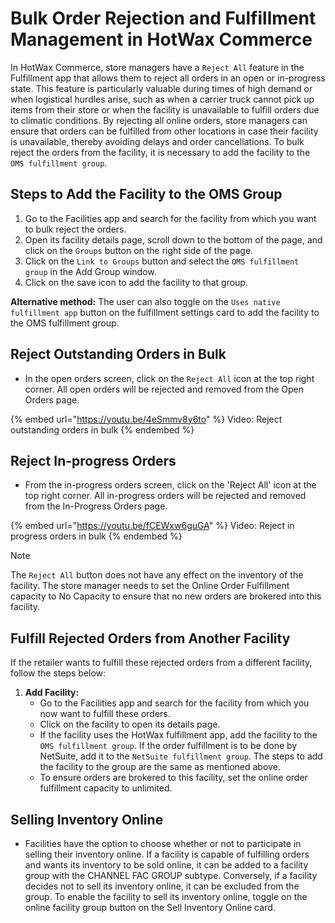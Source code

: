 # Bulk Order Rejection and Fulfillment Management in HotWax Commerce

In HotWax Commerce, store managers have a `Reject All` feature in the Fulfillment app that allows them to reject all orders in an open or in-progress state. This feature is particularly valuable during times of high demand or when logistical hurdles arise, such as when a carrier truck cannot pick up items from their store or when the facility is unavailable to fulfill orders due to climatic conditions. By rejecting all online orders, store managers can ensure that orders can be fulfilled from other locations in case their facility is unavailable, thereby avoiding delays and order cancellations. To bulk reject the orders from the facility, it is necessary to add the facility to the `OMS fulfillment group`.


## Steps to Add the Facility to the OMS Group
1. Go to the Facilities app and search for the facility from which you want to bulk reject the orders.
2. Open its facility details page, scroll down to the bottom of the page, and click on the `Groups` button on the right side of the page.
3. Click on the `Link to Groups` button and select the `OMS fulfillment group` in the Add Group window.
4. Click on the save icon to add the facility to that group.

**Alternative method:** The user can also toggle on the `Uses native fulfillment app` button on the fulfillment settings card to add the facility to the OMS fulfillment group.

## Reject Outstanding Orders in Bulk
- In the open orders screen, click on the `Reject All` icon at the top right corner. All open orders will be rejected and removed from the Open Orders page.

{% embed url="https://youtu.be/4eSmmv8y6to" %}
Video: Reject outstanding orders in bulk
{% endembed %}


## Reject In-progress Orders
- From the in-progress orders screen, click on the 'Reject All' icon at the top right corner. All in-progress orders will be rejected and removed from the In-Progress Orders page.

{% embed url="https://youtu.be/fCEWxw6guGA" %}
Video: Reject in progress orders in bulk
{% endembed %}


> [!NOTE]  
> The `Reject All` button does not have any effect on the inventory of the facility. The store manager needs to set the Online Order Fulfillment capacity to No Capacity to ensure that no new orders are brokered into this facility.

## Fulfill Rejected Orders from Another Facility
If the retailer wants to fulfill these rejected orders from a different facility, follow the steps below:

1. **Add Facility:**
   - Go to the Facilities app and search for the facility from which you now want to fulfill these orders.
   - Click on the facility to open its details page.
   - If the facility uses the HotWax fulfillment app, add the facility to the `OMS fulfillment group`. If the order fulfillment is to be done by NetSuite, add it to the `NetSuite fulfillment group`. The steps to add the facility to the group are the same as mentioned above.
   - To ensure orders are brokered to this facility, set the online order fulfillment capacity to unlimited.
## Selling Inventory Online
- Facilities have the option to choose whether or not to participate in selling their inventory online. If a facility is capable of fulfilling orders and wants its inventory to be sold online, it can be added to a facility group with the CHANNEL FAC GROUP subtype. Conversely, if a facility decides not to sell its inventory online, it can be excluded from the group. To enable the facility to sell its inventory online, toggle on the online facility group button on the Sell Inventory Online card.
